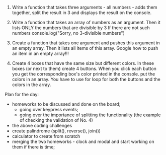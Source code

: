 1. Write a function that takes three arguments - all numbers - adds them together, split the result in 3 and displays the result on the console.

2. Write a function that takes an array of numbers as an argument. Then it lists ONLY the numbers that are divisible by 3  If there are not such numbers console.log("Sorry, no 3-divisible numbers")

3. Create a function that takes one argument and pushes this argument in an empty array. Then it lists all items of this array. Google how to push an item in an empty array!!!

4. Create 4 boxes that have the same size but different colors.
In these boxes (or next to them) create 4 buttons.
When you click each button you get the corresponding box's color printed in the console.
put the colors in an array. You have to use for loop for both the buttons and the colors in the array.


Plan for the day:

- homeworks to be discussed and done on the board;
	- going over keypress events;
	- going over the importance of splitting the functionality (the example of checking the validation of No. 4)
- the above coding challenges
- create palindrome (split(), reverse(), join())
- calculator to create from scratch
- merging the two homeworks  - clock and modal and start working on them if there is time;